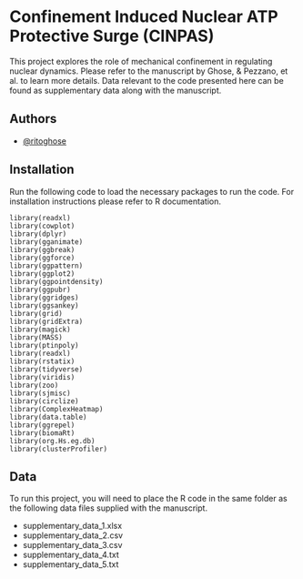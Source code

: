 
# Confinement Induced Nuclear ATP Protective Surge (CINPAS)

This project explores the role of mechanical confinement in regulating nuclear dynamics. Please refer to the manuscript by Ghose, & Pezzano, et al. to learn more details. Data relevant to the code presented here can be found as supplementary data along with the manuscript.


## Authors

- [@ritoghose](https://github.com/ritoghose)


## Installation

Run the following code to load the necessary packages to run the code. For installation instructions please refer to R documentation.

```
library(readxl)
library(cowplot)
library(dplyr)
library(gganimate)
library(ggbreak)
library(ggforce)
library(ggpattern)
library(ggplot2)
library(ggpointdensity)
library(ggpubr)
library(ggridges)
library(ggsankey)
library(grid)
library(gridExtra)
library(magick)
library(MASS)
library(ptinpoly)
library(readxl)
library(rstatix)
library(tidyverse)
library(viridis)
library(zoo)
library(sjmisc)
library(circlize)
library(ComplexHeatmap)
library(data.table)
library(ggrepel)
library(biomaRt)
library(org.Hs.eg.db)
library(clusterProfiler)

```
    
## Data

To run this project, you will need to place the R code in the same folder as the following data files supplied with the manuscript.

- supplementary_data_1.xlsx
- supplementary_data_2.csv
- supplementary_data_3.csv
- supplementary_data_4.txt
- supplementary_data_5.txt


